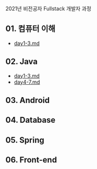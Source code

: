 2021년 비전공자 Fullstack 개발자 과정

## 01. 컴퓨터 이해
  - [day1-3.md](./day1_3/readme.md)

## 02. Java
  - [day1-3.md](./day1_3/readme.md)
  - [day4-7.md](./day4_7/README.md)

## 03. Android

## 04. Database

## 05. Spring

## 06. Front-end
